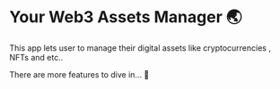 # Your Web3 Assets Manager 🌏

This app lets user to manage their digital assets like cryptocurrencies , NFTs and etc..

There are more features to dive in... 🚀
